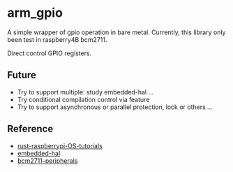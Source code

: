 # arm_gpio

A simple wrapper of gpio operation in bare metal. Currently, this library only been test in raspberry4B bcm2711.

Direct control GPIO registers.

## Future

- Try to support multiple: study embedded-hal ...
- Try conditional compilation control via feature 
- Try to support asynchronous or parallel protection, lock or others ... 

## Reference 

- [rust-raspberrypi-OS-tutorials](https://github.com/rust-embedded/rust-raspberrypi-OS-tutorials)
- [embedded-hal](https://github.com/rust-embedded/embedded-hal)
- [bcm2711-peripherals](https://datasheets.raspberrypi.com/bcm2711/bcm2711-peripherals.pdf)


